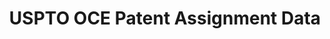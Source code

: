 ---
bigquery: https://console.cloud.google.com/bigquery?p=patents-public-data&d=uspto_oce_assignment&page=dataset
citation: '"USPTO OCE Patent Assignment Data" by the USPTO, for public use. Marco,
  Alan C., Graham, Stuart J.H., Myers, Amanda F., D''Agostino, Paul A and Apple, Kirsten,
  "The USPTO Patent Assignment Dataset: Descriptions and Analysis" (July 27, 2015).'
contributors: Marco, Alan C., Graham, Stuart J.H., Myers, Amanda F., D'Agostino, Paul
  A, Apple, Kirsten
cost: None
description: The USPTO allows parties to record assignments of patents and patent
  applications to, as much as possible, maintain a complete history of claimed interests
  in a patent. The USPTO also permits recording of other documents that affect title
  (such as certificates of name change and mergers of businesses) or are relevant
  to patent ownership (such as licensing agreements, security interests, mortgages,
  and liens). The 2020 update to the Patent Assignment Dataset contains detailed information
  on 8.97 million patent assignments and other transactions recorded at the USPTO
  since 1970 and involving roughly 15.1 million patents and patent applications. It
  is derived from the recording of patent transfers by parties with the USPTO.
last_edit: Mon, 04 Apr 2022 19:06:23 GMT
location: https://www.uspto.gov/ip-policy/economic-research/research-datasets/patent-assignment-dataset
maintained_by: EconomicsData@uspto.gov
related_publications: http://ssrn.com/abstract=2636461
schema_fields: '[''employer_assign'', ''pgpub_date'', ''last_update_dt'', ''error'',
  ''title'', ''ee_country'', ''admin_appl_id_for_grant'', ''record_dt'', ''pgpub_country'',
  ''ee_state'', ''appno_country'', ''grant_doc_num'', ''convey_text'', ''file_id'',
  ''cname'', ''appno_date'', ''caddress_1'', ''ee_name'', ''exec_dt'', ''ee_city'',
  ''page_count'', ''reel_no'', ''rf_id'', ''ee_address_2'', ''caddress_2'', ''grant_country'',
  ''caddress_4'', ''pgpub_doc_num'', ''grant_date'', ''ack_dt'', ''caddress_3'', ''ee_address_1'',
  ''ee_postcode'', ''lang'', ''purge_in'', ''or_name'', ''admin_pat_no_for_appno'',
  ''convey_ty'', ''publication_number'', ''appno_doc_num'', ''frame_no'']'
shortname: uspto_patent_assignment
tags:
- patents
- claims
terms_of_use: 'USPTO’s online databases are not designed or intended to be a source
  for bulk downloads of USPTO data when accessed through the website’s interfaces.
  Individuals, companies, IP addresses, or blocks of IP addresses who, in effect,
  deny or decrease service by generating unusually high numbers of database accesses
  (searches, pages, or hits), whether generated manually or in an automated fashion,
  may be denied access to USPTO servers without notice.


  Bulk data products may be separately obtained from the USPTO, either for free or
  at the cost of dissemination. For details, see information on Electronic Bulk Data
  Products: https://www.uspto.gov/learning-and-resources/electronic-bulk-data-products'
timeframe: 1970-2020
title: USPTO OCE Patent Assignment Data
uuid: 7c697eb3-2d99-4b44-87cb-d3c7bb0568e1
---